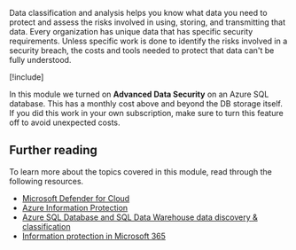 Data classification and analysis helps you know what data you need to protect and assess the risks involved in using, storing, and transmitting that data. Every organization has unique data that has specific security requirements. Unless specific work is done to identify the risks involved in a security breach, the costs and tools needed to protect that data can't be fully understood.

<!-- Cleanup sandbox -->
[!include[](../../../includes/azure-sandbox-cleanup.md)]

In this module we turned on **Advanced Data Security** on an Azure SQL database. This has a monthly cost above and beyond the DB storage itself. If you did this work in your own subscription, make sure to turn this feature off to avoid unexpected costs.

## Further reading

To learn more about the topics covered in this module, read through the following resources.

- [Microsoft Defender for Cloud](/azure/security-center/)
- [Azure Information Protection](/azure/information-protection/)
- [Azure SQL Database and SQL Data Warehouse data discovery & classification](/azure/sql-database/sql-database-data-discovery-and-classification)
- [Information protection in Microsoft 365](/azure/information-protection/)
